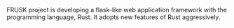 FRUSK project is developing a flask-like web application framework with the programming language, Rust.
It adopts new features of Rust aggressively.
